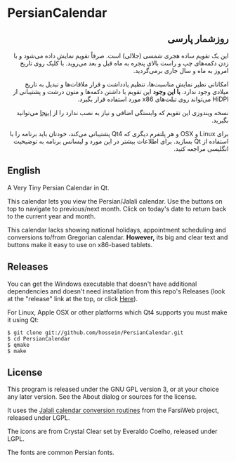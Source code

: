 PersianCalendar
===============

<h2 dir="rtl">روزشمار پارسی</h2>
<p dir="rtl">این یک تقویم ساده هجری شمسی (جلالی) است. صرفاً تقویم نمایش داده می‌شود و با زدن دکمه‌های چپ و راست بالای پنجره به ماه قبل و بعد می‌روید. با کلیک روی تاریخ امروز به ماه و سال جاری برمی‌گردید.</p>

<p dir="rtl">امکاناتی نظیر نمایش مناسبت‌ها، تنظیم یادداشت و قرار ملاقات‌ها و تبدیل به تاریخ میلادی وجود ندارد. <strong>با این وجود</strong> این تقویم با داشتن دکمه‌ها و متون درشت و پشتیبانی از HiDPI می‌تواند روی تبلت‌های x86 مورد استفاده قرار بگیرد.</p>

<p dir="rtl">نسخه ویندوزی این تقویم که وابستگی اضافی و نیاز به نصب ندارد را از <a href="https://github.com/hossein/PersianCalendar/releases/tag/v1.0">اینجا</a> می‌توانید بگیرید.</p>

<p dir="rtl">برای Linux و OSX و هر پلتفرم دیگری که Qt4 پشتیبانی می‌کند، خودتان باید برنامه را با استفاده از Qt بسازید. برای اطلاعات بیشتر در این مورد و لیسانس برنامه  به توضیحیت انگلیسی مراجعه کنید.</p>

English
---
A Very Tiny Persian Calendar in Qt.

This calendar lets you view the Persian/Jalali calendar. Use the buttons on top to navigate to previous/next month. Click on today's date to return back to the current year and month.

This calendar lacks showing national holidays, appointment scheduling and conversions to/from Gregorian calendar.
**However,** its big and clear text and buttons make it easy to use on x86-based tablets.

Releases
---
You can get the Windows executable that doesn't have additional dependencies and doesn't need installation from this repo's Releases (look at the "release" link at the top, or click [Here](https://github.com/hossein/PersianCalendar/releases/tag/v1.0)).

For Linux, Apple OSX or other platforms which Qt4 supports you must make it using Qt:

```
$ git clone git://github.com/hossein/PersianCalendar.git
$ cd PersianCalendar
$ qmake
$ make
```

License
---
This program is released under the GNU GPL version 3, or at your choice any later version. See the About dialog or sources for the license.

It uses the [Jalali calendar conversion routines](http://www.farsiweb.info/jalali/jalali.c) from the FarsiWeb project, released under LGPL.

The icons are from Crystal Clear set by Everaldo Coelho, released under LGPL.

The fonts are common Persian fonts.
